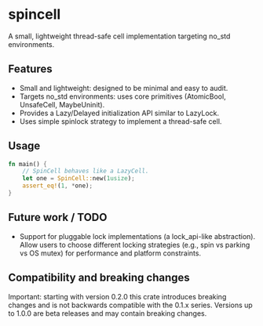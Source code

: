 # spincell
A small, lightweight thread-safe cell implementation targeting no_std environments.

## Features
- Small and lightweight: designed to be minimal and easy to audit.
- Targets no_std environments: uses core primitives (AtomicBool, UnsafeCell, MaybeUninit).
- Provides a Lazy/Delayed initialization API similar to LazyLock.
- Uses simple spinlock strategy to implement a thread-safe cell.

## Usage
```rust
fn main() {
    // SpinCell behaves like a LazyCell.
    let one = SpinCell::new(1usize);
    assert_eq!(1, *one);
}
```

## Future work / TODO
- Support for pluggable lock implementations (a lock_api-like abstraction). Allow users to choose different locking strategies (e.g., spin vs parking vs OS mutex) for performance and platform constraints.


## Compatibility and breaking changes
Important: starting with version 0.2.0 this crate introduces breaking changes and is not backwards compatible with the 0.1.x series. Versions up to 1.0.0 are beta releases and may contain breaking changes.


